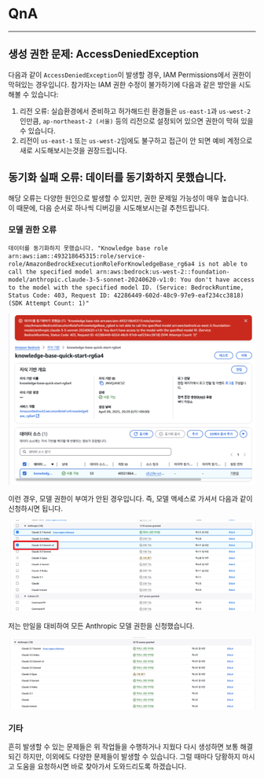 # QnA 

---

## 생성 권한 문제: AccessDeniedException  

다음과 같이 `AccessDeniedException`이 발생할 경우, IAM Permissions에서 권한이 막혀있는 경우입니다. 참가자는 IAM 권한 수정이 불가하기에 다음과 같은 방안을 시도해볼 수 있습니다:

1. 리전 오류: 실습환경에서 준비하고 허가해드린 환경들은 `us-east-1`과 `us-west-2`인만큼, `ap-northeast-2 (서울)` 등의 리전으로 설정되어 있으면 권한이 막혀 있을 수 있습니다.  
2. 리전이 `us-east-1` 또는 `us-west-2`임에도 불구하고 접근이 안 되면 예비 계정으로 새로 시도해보시는것을 권장드립니다.


## 동기화 실패 오류: 데이터를 동기화하지 못했습니다. 

해당 오류는 다양한 원인으로 발생할 수 있지만, 권한 문제일 가능성이 매우 높습니다. 이 때문에, 다음 순서로 하나씩 디버깅을 시도해보시는걸 추천드립니다.


### 모델 권한 오류

```
데이터를 동기화하지 못했습니다. "Knowledge base role arn:aws:iam::493218645315:role/service-role/AmazonBedrockExecutionRoleForKnowledgeBase_rg6a4 is not able to call the specified model arn:aws:bedrock:us-west-2::foundation-model/anthropic.claude-3-5-sonnet-20240620-v1:0: You don't have access to the model with the specified model ID. (Service: BedrockRuntime, Status Code: 403, Request ID: 42286449-602d-48c9-97e9-eaf234cc3818) (SDK Attempt Count: 1)"
```

![55](img/55.png) 


이런 경우, 모델 권한이 부여가 안된 경우입니다. 즉, 모델 액세스로 가셔서 다음과 같이 신청하시면 됩니다. 

![56](img/56.png) 


저는 만일을 대비하여 모든 Anthropic 모델 권한을 신청했습니다.

![57](img/57.png)


### 기타  
흔히 발생할 수 있는 문제들은 위 작업들을 수행하거나 지웠다 다시 생성하면 보통 해결되긴 하지만, 이외에도 다양한 문제들이 발생할 수 있습니다. 그럴 때마다 당황하지 마시고 도움을 요청하시면 바로 찾아가서 도와드리도록 하겠습니다.  